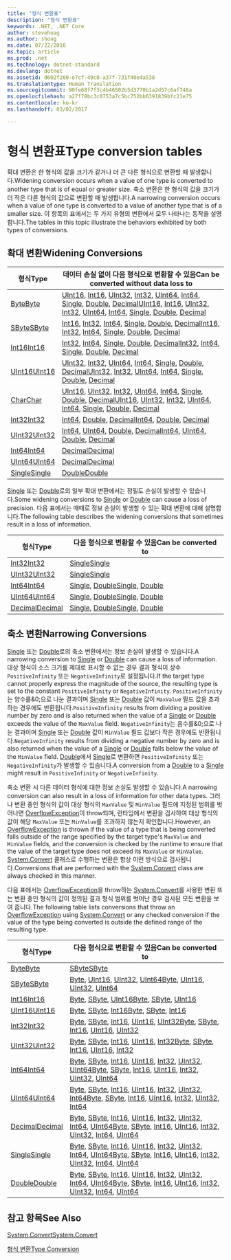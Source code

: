 ```yaml
---
title: "형식 변환표"
description: "형식 변환표"
keywords: .NET, .NET Core
author: stevehoag
ms.author: shoag
ms.date: 07/22/2016
ms.topic: article
ms.prod: .net
ms.technology: dotnet-standard
ms.devlang: dotnet
ms.assetid: d602f260-e7cf-49c8-a37f-731f40e4a538
ms.translationtype: Human Translation
ms.sourcegitcommit: 90fe68f7f3c4b46502b5d3770b1a2d57c6af748a
ms.openlocfilehash: a27f78bc3c0753a7c5bc752bb6391839bfc21e75
ms.contentlocale: ko-kr
ms.lasthandoff: 03/02/2017

---
```


# <a name="type-conversion-tables"></a><span data-ttu-id="fa704-104">형식 변환표</span><span class="sxs-lookup"><span data-stu-id="fa704-104">Type conversion tables</span></span>

<span data-ttu-id="fa704-105">확대 변환은 한 형식의 값을 크기가 같거나 더 큰 다른 형식으로 변환할 때 발생합니다.</span><span class="sxs-lookup"><span data-stu-id="fa704-105">Widening conversion occurs when a value of one type is converted to another type that is of equal or greater size.</span></span> <span data-ttu-id="fa704-106">축소 변환은 한 형식의 값을 크기가 더 작은 다른 형식의 값으로 변환할 때 발생합니다.</span><span class="sxs-lookup"><span data-stu-id="fa704-106">A narrowing conversion occurs when a value of one type is converted to a value of another type that is of a smaller size.</span></span> <span data-ttu-id="fa704-107">이 항목의 표에서는 두 가지 유형의 변환에서 모두 나타나는 동작을 설명합니다.</span><span class="sxs-lookup"><span data-stu-id="fa704-107">The tables in this topic illustrate the behaviors exhibited by both types of conversions.</span></span>

## <a name="widening-conversions"></a><span data-ttu-id="fa704-108">확대 변환</span><span class="sxs-lookup"><span data-stu-id="fa704-108">Widening Conversions</span></span>

<span data-ttu-id="fa704-109">형식</span><span class="sxs-lookup"><span data-stu-id="fa704-109">Type</span></span> | <span data-ttu-id="fa704-110">데이터 손실 없이 다음 형식으로 변환할 수 있음</span><span class="sxs-lookup"><span data-stu-id="fa704-110">Can be converted without data loss to</span></span>
---- | -------------------------------------
[<span data-ttu-id="fa704-111">Byte</span><span class="sxs-lookup"><span data-stu-id="fa704-111">Byte</span></span>](xref:System.Byte) | <span data-ttu-id="fa704-112">[UInt16](xref:System.UInt16), [Int16](xref:System.Int16), [UInt32](xref:System.UInt32), [Int32](xref:System.Int32), [UInt64](xref:System.UInt64), [Int64](xref:System.Int64), [Single](xref:System.Single), [Double](xref:System.Double), [Decimal](xref:System.Decimal)</span><span class="sxs-lookup"><span data-stu-id="fa704-112">[UInt16](xref:System.UInt16), [Int16](xref:System.Int16), [UInt32](xref:System.UInt32), [Int32](xref:System.Int32), [UInt64](xref:System.UInt64), [Int64](xref:System.Int64), [Single](xref:System.Single), [Double](xref:System.Double), [Decimal](xref:System.Decimal)</span></span>
[<span data-ttu-id="fa704-113">SByte</span><span class="sxs-lookup"><span data-stu-id="fa704-113">SByte</span></span>](xref:System.SByte) | <span data-ttu-id="fa704-114">[Int16](xref:System.Int16), [Int32](xref:System.Int32), [Int64](xref:System.Int64), [Single](xref:System.Single), [Double](xref:System.Double), [Decimal](xref:System.Decimal)</span><span class="sxs-lookup"><span data-stu-id="fa704-114">[Int16](xref:System.Int16), [Int32](xref:System.Int32), [Int64](xref:System.Int64), [Single](xref:System.Single), [Double](xref:System.Double), [Decimal](xref:System.Decimal)</span></span>
[<span data-ttu-id="fa704-115">Int16</span><span class="sxs-lookup"><span data-stu-id="fa704-115">Int16</span></span>](xref:System.Int16) | <span data-ttu-id="fa704-116">[Int32](xref:System.Int32), [Int64](xref:System.Int64), [Single](xref:System.Single), [Double](xref:System.Double), [Decimal](xref:System.Decimal)</span><span class="sxs-lookup"><span data-stu-id="fa704-116">[Int32](xref:System.Int32), [Int64](xref:System.Int64), [Single](xref:System.Single), [Double](xref:System.Double), [Decimal](xref:System.Decimal)</span></span>
[<span data-ttu-id="fa704-117">UInt16</span><span class="sxs-lookup"><span data-stu-id="fa704-117">UInt16</span></span>](xref:System.UInt16) | <span data-ttu-id="fa704-118">[UInt32](xref:System.UInt32), [Int32](xref:System.Int32), [UInt64](xref:System.UInt64), [Int64](xref:System.Int64), [Single](xref:System.Single), [Double](xref:System.Double), [Decimal](xref:System.Decimal)</span><span class="sxs-lookup"><span data-stu-id="fa704-118">[UInt32](xref:System.UInt32), [Int32](xref:System.Int32), [UInt64](xref:System.UInt64), [Int64](xref:System.Int64), [Single](xref:System.Single), [Double](xref:System.Double), [Decimal](xref:System.Decimal)</span></span>
[<span data-ttu-id="fa704-119">Char</span><span class="sxs-lookup"><span data-stu-id="fa704-119">Char</span></span>](xref:System.Char) | <span data-ttu-id="fa704-120">[UInt16](xref:System.UInt16), [UInt32](xref:System.UInt32), [Int32](xref:System.Int32), [UInt64](xref:System.UInt64), [Int64](xref:System.Int64), [Single](xref:System.Single), [Double](xref:System.Double), [Decimal](xref:System.Decimal)</span><span class="sxs-lookup"><span data-stu-id="fa704-120">[UInt16](xref:System.UInt16), [UInt32](xref:System.UInt32), [Int32](xref:System.Int32), [UInt64](xref:System.UInt64), [Int64](xref:System.Int64), [Single](xref:System.Single), [Double](xref:System.Double), [Decimal](xref:System.Decimal)</span></span>
[<span data-ttu-id="fa704-121">Int32</span><span class="sxs-lookup"><span data-stu-id="fa704-121">Int32</span></span>](xref:System.Int32) | <span data-ttu-id="fa704-122">[Int64](xref:System.Int64), [Double](xref:System.Double), [Decimal](xref:System.Decimal)</span><span class="sxs-lookup"><span data-stu-id="fa704-122">[Int64](xref:System.Int64), [Double](xref:System.Double), [Decimal](xref:System.Decimal)</span></span>
[<span data-ttu-id="fa704-123">UInt32</span><span class="sxs-lookup"><span data-stu-id="fa704-123">UInt32</span></span>](xref:System.UInt32) | <span data-ttu-id="fa704-124">[Int64](xref:System.Int64), [UInt64](xref:System.UInt64), [Double](xref:System.Double), [Decimal](xref:System.Decimal)</span><span class="sxs-lookup"><span data-stu-id="fa704-124">[Int64](xref:System.Int64), [UInt64](xref:System.UInt64), [Double](xref:System.Double), [Decimal](xref:System.Decimal)</span></span>
[<span data-ttu-id="fa704-125">Int64</span><span class="sxs-lookup"><span data-stu-id="fa704-125">Int64</span></span>](xref:System.Int64) | [<span data-ttu-id="fa704-126">Decimal</span><span class="sxs-lookup"><span data-stu-id="fa704-126">Decimal</span></span>](xref:System.Decimal)
[<span data-ttu-id="fa704-127">UInt64</span><span class="sxs-lookup"><span data-stu-id="fa704-127">UInt64</span></span>](xref:System.UInt64) | [<span data-ttu-id="fa704-128">Decimal</span><span class="sxs-lookup"><span data-stu-id="fa704-128">Decimal</span></span>](xref:System.Decimal)
[<span data-ttu-id="fa704-129">Single</span><span class="sxs-lookup"><span data-stu-id="fa704-129">Single</span></span>](xref:System.Single) | [<span data-ttu-id="fa704-130">Double</span><span class="sxs-lookup"><span data-stu-id="fa704-130">Double</span></span>](xref:System.Double)

<span data-ttu-id="fa704-131">[Single](xref:System.Single) 또는 [Double](xref:System.Double)로의 일부 확대 변환에서는 정밀도 손실이 발생할 수 있습니다.</span><span class="sxs-lookup"><span data-stu-id="fa704-131">Some widening conversions to [Single](xref:System.Single) or [Double](xref:System.Double) can cause a loss of precision.</span></span> <span data-ttu-id="fa704-132">다음 표에서는 때때로 정보 손실이 발생할 수 있는 확대 변환에 대해 설명합니다.</span><span class="sxs-lookup"><span data-stu-id="fa704-132">The following table describes the widening conversions that sometimes result in a loss of information.</span></span>

<span data-ttu-id="fa704-133">형식</span><span class="sxs-lookup"><span data-stu-id="fa704-133">Type</span></span> | <span data-ttu-id="fa704-134">다음 형식으로 변환할 수 있음</span><span class="sxs-lookup"><span data-stu-id="fa704-134">Can be converted to</span></span>
---- | -------------------
[<span data-ttu-id="fa704-135">Int32</span><span class="sxs-lookup"><span data-stu-id="fa704-135">Int32</span></span>](xref:System.Int32) | [<span data-ttu-id="fa704-136">Single</span><span class="sxs-lookup"><span data-stu-id="fa704-136">Single</span></span>](xref:System.Single)
[<span data-ttu-id="fa704-137">UInt32</span><span class="sxs-lookup"><span data-stu-id="fa704-137">UInt32</span></span>](xref:System.UInt32) | [<span data-ttu-id="fa704-138">Single</span><span class="sxs-lookup"><span data-stu-id="fa704-138">Single</span></span>](xref:System.Single)
[<span data-ttu-id="fa704-139">Int64</span><span class="sxs-lookup"><span data-stu-id="fa704-139">Int64</span></span>](xref:System.Int64) | <span data-ttu-id="fa704-140">[Single](xref:System.Single), [Double](xref:System.Double)</span><span class="sxs-lookup"><span data-stu-id="fa704-140">[Single](xref:System.Single), [Double](xref:System.Double)</span></span>
[<span data-ttu-id="fa704-141">UInt64</span><span class="sxs-lookup"><span data-stu-id="fa704-141">UInt64</span></span>](xref:System.UInt64) | <span data-ttu-id="fa704-142">[Single](xref:System.Single), [Double](xref:System.Double)</span><span class="sxs-lookup"><span data-stu-id="fa704-142">[Single](xref:System.Single), [Double](xref:System.Double)</span></span>
[<span data-ttu-id="fa704-143">Decimal</span><span class="sxs-lookup"><span data-stu-id="fa704-143">Decimal</span></span>](xref:System.Decimal) | <span data-ttu-id="fa704-144">[Single](xref:System.Single), [Double](xref:System.Double)</span><span class="sxs-lookup"><span data-stu-id="fa704-144">[Single](xref:System.Single), [Double](xref:System.Double)</span></span>

## <a name="narrowing-conversions"></a><span data-ttu-id="fa704-145">축소 변환</span><span class="sxs-lookup"><span data-stu-id="fa704-145">Narrowing Conversions</span></span>

<span data-ttu-id="fa704-146">[Single](xref:System.Single) 또는 [Double](xref:System.Double)로의 축소 변환에서는 정보 손실이 발생할 수 있습니다.</span><span class="sxs-lookup"><span data-stu-id="fa704-146">A narrowing conversion to [Single](xref:System.Single) or [Double](xref:System.Double) can cause a loss of information.</span></span> <span data-ttu-id="fa704-147">대상 형식이 소스 크기를 제대로 표시할 수 없는 경우 결과 형식이 상수 `PositiveInfinity` 또는 `NegativeInfinity`로 설정됩니다.</span><span class="sxs-lookup"><span data-stu-id="fa704-147">If the target type cannot properly express the magnitude of the source, the resulting type is set to the constant `PositiveInfinity` or `NegativeInfinity`.</span></span> <span data-ttu-id="fa704-148">`PositiveInfinity`는 양수를&0;으로 나눈 결과이며 [Single](xref:System.Single) 또는 [Double](xref:System.Double) 값이 `MaxValue` 필드 값을 초과하는 경우에도 반환됩니다.</span><span class="sxs-lookup"><span data-stu-id="fa704-148">`PositiveInfinity` results from dividing a positive number by zero and is also returned when the value of a [Single](xref:System.Single) or [Double](xref:System.Double) exceeds the value of the `MaxValue` field.</span></span> <span data-ttu-id="fa704-149">`NegativeInfinity`는 음수를&0;으로 나눈 결과이며 [Single](xref:System.Single) 또는 [Double](xref:System.Double) 값이 `MinValue` 필드 값보다 작은 경우에도 반환됩니다.</span><span class="sxs-lookup"><span data-stu-id="fa704-149">`NegativeInfinity` results from dividing a negative number by zero and is also returned when the value of a [Single](xref:System.Single) or [Double](xref:System.Double) falls below the value of the `MinValue` field.</span></span> <span data-ttu-id="fa704-150">[Double](xref:System.Double)에서 [Single](xref:System.Single)로 변환하면 `PositiveInfinity` 또는 `NegativeInfinity`가 발생할 수 있습니다.</span><span class="sxs-lookup"><span data-stu-id="fa704-150">A conversion from a [Double](xref:System.Double) to a [Single](xref:System.Single) might result in `PositiveInfinity` or `NegativeInfinity`.</span></span>

<span data-ttu-id="fa704-151">축소 변환 시 다른 데이터 형식에 대한 정보 손실도 발생할 수 있습니다.</span><span class="sxs-lookup"><span data-stu-id="fa704-151">A narrowing conversion can also result in a loss of information for other data types.</span></span> <span data-ttu-id="fa704-152">그러나 변환 중인 형식의 값이 대상 형식의 `MaxValue` 및 `MinValue` 필드에 지정된 범위를 벗어나면 [OverflowException](xref:System.OverflowException)이 throw되며, 런타임에서 변환을 검사하여 대상 형식의 값이 해당 `MaxValue` 또는 `MinValue`를 초과하지 않는지 확인합니다.</span><span class="sxs-lookup"><span data-stu-id="fa704-152">However, an [OverflowException](xref:System.OverflowException) is thrown if the value of a type that is being converted falls outside of the range specified by the target type's `MaxValue` and `MinValue` fields, and the conversion is checked by the runtime to ensure that the value of the target type does not exceed its `MaxValue` or `MinValue`.</span></span> <span data-ttu-id="fa704-153">[System.Convert](xref:System.Convert) 클래스로 수행하는 변환은 항상 이런 방식으로 검사됩니다.</span><span class="sxs-lookup"><span data-stu-id="fa704-153">Conversions that are performed with the [System.Convert](xref:System.Convert) class are always checked in this manner.</span></span>

<span data-ttu-id="fa704-154">다음 표에서는 [OverflowException](xref:System.OverflowException)을 throw하는 [System.Convert](xref:System.Convert)를 사용한 변환 또는 변환 중인 형식의 값이 정의된 결과 형식 범위를 벗어난 경우 검사된 모든 변환을 보여 줍니다.</span><span class="sxs-lookup"><span data-stu-id="fa704-154">The following table lists conversions that throw an [OverflowException](xref:System.OverflowException) using [System.Convert](xref:System.Convert) or any checked conversion if the value of the type being converted is outside the defined range of the resulting type.</span></span>

<span data-ttu-id="fa704-155">형식</span><span class="sxs-lookup"><span data-stu-id="fa704-155">Type</span></span> | <span data-ttu-id="fa704-156">다음 형식으로 변환할 수 있음</span><span class="sxs-lookup"><span data-stu-id="fa704-156">Can be converted to</span></span>
---- | -------------------
[<span data-ttu-id="fa704-157">Byte</span><span class="sxs-lookup"><span data-stu-id="fa704-157">Byte</span></span>](xref:System.Byte) | [<span data-ttu-id="fa704-158">SByte</span><span class="sxs-lookup"><span data-stu-id="fa704-158">SByte</span></span>](xref:System.SByte)
[<span data-ttu-id="fa704-159">SByte</span><span class="sxs-lookup"><span data-stu-id="fa704-159">SByte</span></span>](xref:System.SByte) | <span data-ttu-id="fa704-160">[Byte](xref:System.Byte), [UInt16](xref:System.UInt16), [UInt32](xref:System.UInt32), [UInt64](xref:System.UInt64)</span><span class="sxs-lookup"><span data-stu-id="fa704-160">[Byte](xref:System.Byte), [UInt16](xref:System.UInt16), [UInt32](xref:System.UInt32), [UInt64](xref:System.UInt64)</span></span>
[<span data-ttu-id="fa704-161">Int16</span><span class="sxs-lookup"><span data-stu-id="fa704-161">Int16</span></span>](xref:System.Int16) | <span data-ttu-id="fa704-162">[Byte](xref:System.Byte), [SByte](xref:System.SByte), [UInt16](xref:System.UInt16)</span><span class="sxs-lookup"><span data-stu-id="fa704-162">[Byte](xref:System.Byte), [SByte](xref:System.SByte), [UInt16](xref:System.UInt16)</span></span>
[<span data-ttu-id="fa704-163">UInt16</span><span class="sxs-lookup"><span data-stu-id="fa704-163">UInt16</span></span>](xref:System.UInt16) | <span data-ttu-id="fa704-164">[Byte](xref:System.Byte), [SByte](xref:System.SByte), [Int16](xref:System.Int16)</span><span class="sxs-lookup"><span data-stu-id="fa704-164">[Byte](xref:System.Byte), [SByte](xref:System.SByte), [Int16](xref:System.Int16)</span></span>
[<span data-ttu-id="fa704-165">Int32</span><span class="sxs-lookup"><span data-stu-id="fa704-165">Int32</span></span>](xref:System.Int32) | <span data-ttu-id="fa704-166">[Byte](xref:System.Byte), [SByte](xref:System.SByte), [Int16](xref:System.Int16), [UInt16](xref:System.UInt16), [UInt32](xref:System.UInt32)</span><span class="sxs-lookup"><span data-stu-id="fa704-166">[Byte](xref:System.Byte), [SByte](xref:System.SByte), [Int16](xref:System.Int16), [UInt16](xref:System.UInt16), [UInt32](xref:System.UInt32)</span></span>
[<span data-ttu-id="fa704-167">UInt32</span><span class="sxs-lookup"><span data-stu-id="fa704-167">UInt32</span></span>](xref:System.UInt32) | <span data-ttu-id="fa704-168">[Byte](xref:System.Byte), [SByte](xref:System.SByte), [Int16](xref:System.Int16), [UInt16](xref:System.UInt16), [Int32](xref:System.Int32)</span><span class="sxs-lookup"><span data-stu-id="fa704-168">[Byte](xref:System.Byte), [SByte](xref:System.SByte), [Int16](xref:System.Int16), [UInt16](xref:System.UInt16), [Int32](xref:System.Int32)</span></span>
[<span data-ttu-id="fa704-169">Int64</span><span class="sxs-lookup"><span data-stu-id="fa704-169">Int64</span></span>](xref:System.Int64) | <span data-ttu-id="fa704-170">[Byte](xref:System.Byte), [SByte](xref:System.SByte), [Int16](xref:System.Int16), [UInt16](xref:System.UInt16), [Int32](xref:System.Int32), [UInt32](xref:System.UInt32), [UInt64](xref:System.UInt64)</span><span class="sxs-lookup"><span data-stu-id="fa704-170">[Byte](xref:System.Byte), [SByte](xref:System.SByte), [Int16](xref:System.Int16), [UInt16](xref:System.UInt16), [Int32](xref:System.Int32), [UInt32](xref:System.UInt32), [UInt64](xref:System.UInt64)</span></span>
[<span data-ttu-id="fa704-171">UInt64</span><span class="sxs-lookup"><span data-stu-id="fa704-171">UInt64</span></span>](xref:System.UInt64) | <span data-ttu-id="fa704-172">[Byte](xref:System.Byte), [SByte](xref:System.SByte), [Int16](xref:System.Int16), [UInt16](xref:System.UInt16), [Int32](xref:System.Int32), [UInt32](xref:System.UInt32), [Int64](xref:System.Int64)</span><span class="sxs-lookup"><span data-stu-id="fa704-172">[Byte](xref:System.Byte), [SByte](xref:System.SByte), [Int16](xref:System.Int16), [UInt16](xref:System.UInt16), [Int32](xref:System.Int32), [UInt32](xref:System.UInt32), [Int64](xref:System.Int64)</span></span>
[<span data-ttu-id="fa704-173">Decimal</span><span class="sxs-lookup"><span data-stu-id="fa704-173">Decimal</span></span>](xref:System.Decimal) | <span data-ttu-id="fa704-174">[Byte](xref:System.Byte), [SByte](xref:System.SByte), [Int16](xref:System.Int16), [UInt16](xref:System.UInt16), [Int32](xref:System.Int32), [UInt32](xref:System.UInt32), [Int64](xref:System.Int64), [UInt64](xref:System.UInt64)</span><span class="sxs-lookup"><span data-stu-id="fa704-174">[Byte](xref:System.Byte), [SByte](xref:System.SByte), [Int16](xref:System.Int16), [UInt16](xref:System.UInt16), [Int32](xref:System.Int32), [UInt32](xref:System.UInt32), [Int64](xref:System.Int64), [UInt64](xref:System.UInt64)</span></span>
[<span data-ttu-id="fa704-175">Single</span><span class="sxs-lookup"><span data-stu-id="fa704-175">Single</span></span>](xref:System.Single) | <span data-ttu-id="fa704-176">[Byte](xref:System.Byte), [SByte](xref:System.SByte), [Int16](xref:System.Int16), [UInt16](xref:System.UInt16), [Int32](xref:System.Int32), [UInt32](xref:System.UInt32), [Int64](xref:System.Int64), [UInt64](xref:System.UInt64)</span><span class="sxs-lookup"><span data-stu-id="fa704-176">[Byte](xref:System.Byte), [SByte](xref:System.SByte), [Int16](xref:System.Int16), [UInt16](xref:System.UInt16), [Int32](xref:System.Int32), [UInt32](xref:System.UInt32), [Int64](xref:System.Int64), [UInt64](xref:System.UInt64)</span></span>
[<span data-ttu-id="fa704-177">Double</span><span class="sxs-lookup"><span data-stu-id="fa704-177">Double</span></span>](xref:System.Double) | <span data-ttu-id="fa704-178">[Byte](xref:System.Byte), [SByte](xref:System.SByte), [Int16](xref:System.Int16), [UInt16](xref:System.UInt16), [Int32](xref:System.Int32), [UInt32](xref:System.UInt32), [Int64](xref:System.Int64), [UInt64](xref:System.UInt64)</span><span class="sxs-lookup"><span data-stu-id="fa704-178">[Byte](xref:System.Byte), [SByte](xref:System.SByte), [Int16](xref:System.Int16), [UInt16](xref:System.UInt16), [Int32](xref:System.Int32), [UInt32](xref:System.UInt32), [Int64](xref:System.Int64), [UInt64](xref:System.UInt64)</span></span>

## <a name="see-also"></a><span data-ttu-id="fa704-179">참고 항목</span><span class="sxs-lookup"><span data-stu-id="fa704-179">See Also</span></span>

[<span data-ttu-id="fa704-180">System.Convert</span><span class="sxs-lookup"><span data-stu-id="fa704-180">System.Convert</span></span>](xref:System.Convert)

[<span data-ttu-id="fa704-181">형식 변환</span><span class="sxs-lookup"><span data-stu-id="fa704-181">Type Conversion</span></span>](type-conversion.md)


